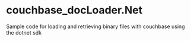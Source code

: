 # couchbase_docLoader.Net
Sample code for loading and retrieving binary files with couchbase using the dotnet sdk
 
